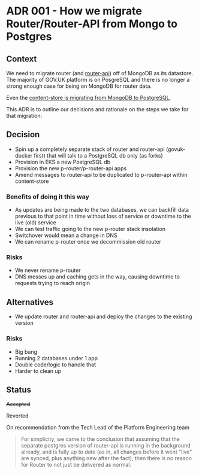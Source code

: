 # ADR 001 - How we migrate Router/Router-API from Mongo to Postgres

## Context

We need to migrate router (and [router-api](https://apps/router-api)) off of MongoDB as its datastore. The majority of GOV.UK platform is on PosgreSQL and there is no longer a strong enough case for being on MongoDB for router data.

Even the [content-store is migrating from MongoDB to PostgreSQL](https://github.com/alphagov/govuk-rfcs/pull/158).

This ADR is to outline our decisions and rationale on the steps we take for that migration:

## Decision

- Spin up a completely separate stack of router and router-api (govuk-docker first) that will talk to a PostgreSQL db only (as forks)
- Provision in EKS a new PostgreSQL db
- Provision the new p-router/p-router-api apps
- Amend messages to router-api to be duplicated to p-router-api within content-store

### Benefits of doing it this way

- As updates are being made to the two databases, we can backfill data previous to that point in time without loss of service or downtime to the live (old) service
- We can test traffic going to the new p-router stack insolation
- Switchover would mean a change in DNS
- We can rename p-router once we decommission old router

### Risks

- We never rename p-router
- DNS messes up and caching gets in the way, causing downtime to requests trying to reach origin

## Alternatives

- We update router and router-api and deploy the changes to the existing version

### Risks

- Big bang
- Running 2 databases under 1 app
- Double code/logic to handle that
- Harder to clean up

## Status

~~Accepted~~

Reverted

On recommendation from the Tech Lead of the Platform Engineering team

> For simplicity, we came to the conclusion that assuming that the separate postgres version of router-api is running in the background already, and is fully up to date (as in, all changes before it went "live" are synced, plus anything new after the fact), then there is no reason for Router to not just be delivered as normal.
